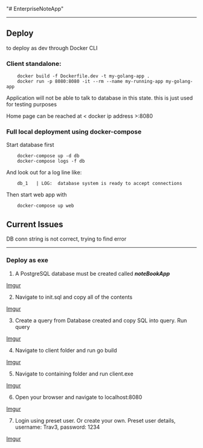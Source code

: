 "# EnterpriseNoteApp" 

---

## Deploy

to deploy as dev through Docker CLI

### Client standalone:

        docker build -f Dockerfile.dev -t my-golang-app .
        docker run -p 8080:8080 -it --rm --name my-running-app my-golang-app  

Application will not be able to talk to database in this state. this is just used for testing purposes

Home page can be reached at < docker ip address >:8080


### Full local deployment using docker-compose

Start database first

        docker-compose up -d db
        docker-compose logs -f db      

And look out for a log line like:

        db_1   | LOG:  database system is ready to accept connections

Then start web app with 

        docker-compose up web   



## Current Issues

DB conn string is not correct, trying to find error

---

### Deploy as exe

1. A PostgreSQL database must be created called ***noteBookApp***

[Imgur](https://i.imgur.com/nKJrXbr.png)

2. Navigate to init.sql and copy all of the contents

[Imgur](https://i.imgur.com/Efpk27p.png)

3. Create a query from Database created and copy SQL into query. Run query

[Imgur](https://i.imgur.com/evZXSDG.png)

4. Navigate to client folder and run go build

[Imgur](https://i.imgur.com/RZ8nA9P.png)

5. Navigate to containing folder and run client.exe

[Imgur](https://i.imgur.com/iFGBZhk.png)

6. Open your browser and navigate to localhost:8080

[Imgur](https://i.imgur.com/AVBuTAQ.png)

7. Login using preset user. Or create your own. Preset user details, username: Trav3, password: 1234

[Imgur](https://i.imgur.com/otfE0Qr.png)
